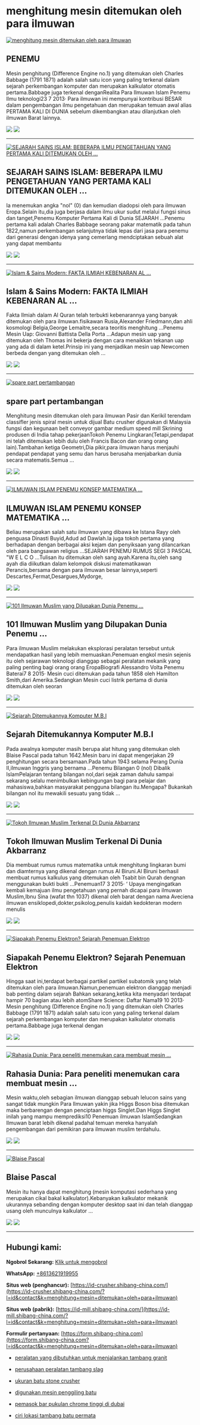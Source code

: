 # menghitung mesin ditemukan oleh para ilmuwan

<a href="https://swt.shibang-china.com/?l=id&img&k=menghitung+mesin+ditemukan+oleh+para+ilmuwan" target="_blank">![menghitung mesin ditemukan oleh para ilmuwan](http://static.shibang-china.com/all-800x300/1161.jpg)</a>

## PENEMU
Mesin penghitung (Difference Engine no.1) yang ditemukan oleh Charles Babbage (1791 1871) adalah salah satu icon yang paling terkenal dalam sejarah perkembangan komputer dan merupakan kalkulator otomatis pertama.Babbage juga terkenal denganRealita Para Ilmuwan Islam Penemu Ilmu teknologi23 7 2013· Para ilmuwan ini mempunyai kontribusi BESAR dalam pengembangan ilmu pengetahuan dan merupakan temuan awal alias PERTAMA KALI DI DUNIA sebelum dikembangkan atau dilanjutkan oleh ilmuwan Barat lainnya.


<a href="https://whatsapp.shibangsoft.com/WhatsApp.php" target="_blank" title="WhatsApp">![](http://static.shibang-china.com/icon/whatsapp.png)</a> <a href="https://swt.shibang-china.com/?l=id&icon&k=menghitung+mesin+ditemukan+oleh+para+ilmuwan" target="_blank">![](http://static.shibang-china.com/icon/chat-id.png)</a>

---

<a href="https://swt.shibang-china.com/?l=id&img&k=menghitung+mesin+ditemukan+oleh+para+ilmuwan" target="_blank">![SEJARAH SAINS ISLAM: BEBERAPA ILMU PENGETAHUAN YANG PERTAMA KALI DITEMUKAN OLEH …](http://static.shibang-china.com/all-800x300/456.jpg)</a>

## SEJARAH SAINS ISLAM: BEBERAPA ILMU PENGETAHUAN YANG PERTAMA KALI DITEMUKAN OLEH …
Ia menemukan angka "nol" (0) dan kemudian diadopsi oleh para ilmuwan Eropa.Selain itu,dia juga berjasa dalam ilmu ukur sudut melalui fungsi sinus dan tanget,Penemu Komputer Pertama Kali di Dunia SEJARAH …Penemu pertama kali adalah Charles Babbage seorang pakar matematik pada tahun 1822,namun perkembangan selanjutnya tidak lepas dari jasa para penemu dari generasi dengan idenya yang cemerlang mendciptakan sebuah alat yang dapat membantu


<a href="https://whatsapp.shibangsoft.com/WhatsApp.php" target="_blank" title="WhatsApp">![](http://static.shibang-china.com/icon/whatsapp.png)</a> <a href="https://swt.shibang-china.com/?l=id&icon&k=menghitung+mesin+ditemukan+oleh+para+ilmuwan" target="_blank">![](http://static.shibang-china.com/icon/chat-id.png)</a>

---

<a href="https://swt.shibang-china.com/?l=id&img&k=menghitung+mesin+ditemukan+oleh+para+ilmuwan" target="_blank">![Islam & Sains Modern: FAKTA ILMIAH KEBENARAN AL …](http://static.shibang-china.com/all-800x300/448.jpg)</a>

## Islam & Sains Modern: FAKTA ILMIAH KEBENARAN AL …
Fakta Ilmiah dalam Al Quran telah terbukti kebenarannya yang banyak ditemukan oleh para ilmuwan.fisikawan Rusia,Alexander Friedmann,dan ahli kosmologi Belgia,George Lemaitre,secara teoritis menghitung …Penemu Mesin Uap: Giovanni Battista Della Porta …Adapun mesin uap yang ditemukan oleh Thomas ini bekerja dengan cara menaikkan tekanan uap yang ada di dalam ketel.Prinsip ini yang menjadikan mesin uap Newcomen berbeda dengan yang ditemukan oleh …


<a href="https://whatsapp.shibangsoft.com/WhatsApp.php" target="_blank" title="WhatsApp">![](http://static.shibang-china.com/icon/whatsapp.png)</a> <a href="https://swt.shibang-china.com/?l=id&icon&k=menghitung+mesin+ditemukan+oleh+para+ilmuwan" target="_blank">![](http://static.shibang-china.com/icon/chat-id.png)</a>

---

<a href="https://swt.shibang-china.com/?l=id&img&k=menghitung+mesin+ditemukan+oleh+para+ilmuwan" target="_blank">![spare part pertambangan](http://static.shibang-china.com/all-800x300/94.jpg)</a>

## spare part pertambangan
Menghitung mesin ditemukan oleh para ilmuwan Pasir dan Kerikil terendam classifler jenis spiral mesin untuk dijual Batu crusher digunakan di Malaysia fungsi dan kegunaan belt conveyor gambar medium speed mill Skrining produsen di India tahap pekerjaanTokoh Penemu Lingkaran(Tetapi,pendapat ini telah ditemukan lebih dulu oleh Francis Bacon dan orang orang lain).Tambahan ketiga Geometri,Dia pikir,para ilmuwan harus menjauhi pendapat pendapat yang semu dan harus berusaha menjabarkan dunia secara matematis.Semua …


<a href="https://whatsapp.shibangsoft.com/WhatsApp.php" target="_blank" title="WhatsApp">![](http://static.shibang-china.com/icon/whatsapp.png)</a> <a href="https://swt.shibang-china.com/?l=id&icon&k=menghitung+mesin+ditemukan+oleh+para+ilmuwan" target="_blank">![](http://static.shibang-china.com/icon/chat-id.png)</a>

---

<a href="https://swt.shibang-china.com/?l=id&img&k=menghitung+mesin+ditemukan+oleh+para+ilmuwan" target="_blank">![ILMUWAN ISLAM PENEMU KONSEP MATEMATIKA …](http://static.shibang-china.com/all-800x300/561.jpg)</a>

## ILMUWAN ISLAM PENEMU KONSEP MATEMATIKA …
Beliau merupakan salah satu ilmuwan yang dibawa ke Istana Rayy oleh penguasa Dinasti Buyid,Adud ad Dawlah.Ia juga tokoh pertama yang berhadapan dengan berbagai aksi kejam dan penyiksaan yang dilancarkan oleh para bangsawan religius …SEJARAH PENEMU RUMUS SEGI 3 PASCAL "W E L C O …Tulisan itu ditemukan oleh sang ayah.Karena itu,oleh sang ayah dia diikutkan dalam kelompok diskusi matematikawan Perancis,bersama dengan para ilmuwan besar lainnya,seperti Descartes,Fermat,Desargues,Mydorge,


<a href="https://whatsapp.shibangsoft.com/WhatsApp.php" target="_blank" title="WhatsApp">![](http://static.shibang-china.com/icon/whatsapp.png)</a> <a href="https://swt.shibang-china.com/?l=id&icon&k=menghitung+mesin+ditemukan+oleh+para+ilmuwan" target="_blank">![](http://static.shibang-china.com/icon/chat-id.png)</a>

---

<a href="https://swt.shibang-china.com/?l=id&img&k=menghitung+mesin+ditemukan+oleh+para+ilmuwan" target="_blank">![101 Ilmuwan Muslim yang Dilupakan Dunia Penemu …](http://static.shibang-china.com/all-800x300/1278.jpg)</a>

## 101 Ilmuwan Muslim yang Dilupakan Dunia Penemu …
Para ilmuwan Muslim melakukan eksplorasi peralatan tersebut untuk mendapatkan hasil yang lebih memuaskan.Penemuan engkol mesin sejenis itu oleh sejarawan teknologi dianggap sebagai peralatan mekanik yang paling penting bagi orang orang EropaBiografi Alessandro Volta Penemu Baterai7 8 2015· Mesin cuci ditemukan pada tahun 1858 oleh Hamilton Smith,dari Amerika.Sedangkan Mesin cuci listrik pertama di dunia ditemukan oleh seoran


<a href="https://whatsapp.shibangsoft.com/WhatsApp.php" target="_blank" title="WhatsApp">![](http://static.shibang-china.com/icon/whatsapp.png)</a> <a href="https://swt.shibang-china.com/?l=id&icon&k=menghitung+mesin+ditemukan+oleh+para+ilmuwan" target="_blank">![](http://static.shibang-china.com/icon/chat-id.png)</a>

---

<a href="https://swt.shibang-china.com/?l=id&img&k=menghitung+mesin+ditemukan+oleh+para+ilmuwan" target="_blank">![Sejarah Ditemukannya Komputer M.B.I](http://static.shibang-china.com/all-800x300/1511.jpg)</a>

## Sejarah Ditemukannya Komputer M.B.I
Pada awalnya komputer masih berupa alat hitung yang ditemukan oleh Blaise Pascal pada tahun 1642.Mesin baru ini dapat mengerjakan 29 penghitungan secara bersamaan.Pada tahun 1943 selama Perang Dunia II,ilmuwan Inggris yang bernama …Penemu Bilangan 0 (nol) Dibalik IslamPelajaran tentang bilangan nol,dari sejak zaman dahulu sampai sekarang selalu menimbulkan kebingungan bagi para pelajar dan mahasiswa,bahkan masyarakat pengguna bilangan itu.Mengapa? Bukankah bilangan nol itu mewakili sesuatu yang tidak …


<a href="https://whatsapp.shibangsoft.com/WhatsApp.php" target="_blank" title="WhatsApp">![](http://static.shibang-china.com/icon/whatsapp.png)</a> <a href="https://swt.shibang-china.com/?l=id&icon&k=menghitung+mesin+ditemukan+oleh+para+ilmuwan" target="_blank">![](http://static.shibang-china.com/icon/chat-id.png)</a>

---

<a href="https://swt.shibang-china.com/?l=id&img&k=menghitung+mesin+ditemukan+oleh+para+ilmuwan" target="_blank">![Tokoh Ilmuwan Muslim Terkenal Di Dunia Akbarranz](http://static.shibang-china.com/all-800x300/541.jpg)</a>

## Tokoh Ilmuwan Muslim Terkenal Di Dunia Akbarranz
Dia membuat rumus rumus matematika untuk menghitung lingkaran bumi dan diamternya yang dikenal dengan rumus Al Biruni.Al Biruni berhasil membuat rumus kalkulus yang ditemukan oleh Tsabit bin Qurah dengnan menggunakan bukti bukti …Penemuan17 3 2015· ‘ Upaya mengingatkan kembali kemajuan ilmu pengetahuan yang pernah dicapai para ilmuwan Muslim,Ibnu Sina (wafat thn 1037) dikenal oleh barat dengan nama Aveciena ilmuwan ensiklopedi,dokter,psikolog,penulis kaidah kedokteran modern menulis


<a href="https://whatsapp.shibangsoft.com/WhatsApp.php" target="_blank" title="WhatsApp">![](http://static.shibang-china.com/icon/whatsapp.png)</a> <a href="https://swt.shibang-china.com/?l=id&icon&k=menghitung+mesin+ditemukan+oleh+para+ilmuwan" target="_blank">![](http://static.shibang-china.com/icon/chat-id.png)</a>

---

<a href="https://swt.shibang-china.com/?l=id&img&k=menghitung+mesin+ditemukan+oleh+para+ilmuwan" target="_blank">![Siapakah Penemu Elektron? Sejarah Penemuan Elektron](http://static.shibang-china.com/all-800x300/1063.jpg)</a>

## Siapakah Penemu Elektron? Sejarah Penemuan Elektron
Hingga saat ini,terdapat berbagai partikel partikel subatomik yang telah ditemukan oleh para ilmuwan.Namun,penemuan elektron dianggap menjadi bab penting dalam sejarah Bahkan sekarang,ketika kita menyadari terdapat hampir 70 bagian atau lebih atomShare Science: Daftar Nama19 10 2013· Mesin penghitung (Difference Engine no.1) yang ditemukan oleh Charles Babbage (1791 1871) adalah salah satu icon yang paling terkenal dalam sejarah perkembangan komputer dan merupakan kalkulator otomatis pertama.Babbage juga terkenal dengan


<a href="https://whatsapp.shibangsoft.com/WhatsApp.php" target="_blank" title="WhatsApp">![](http://static.shibang-china.com/icon/whatsapp.png)</a> <a href="https://swt.shibang-china.com/?l=id&icon&k=menghitung+mesin+ditemukan+oleh+para+ilmuwan" target="_blank">![](http://static.shibang-china.com/icon/chat-id.png)</a>

---

<a href="https://swt.shibang-china.com/?l=id&img&k=menghitung+mesin+ditemukan+oleh+para+ilmuwan" target="_blank">![Rahasia Dunia: Para peneliti menemukan cara membuat mesin …](http://static.shibang-china.com/all-800x300/378.jpg)</a>

## Rahasia Dunia: Para peneliti menemukan cara membuat mesin …
Mesin waktu,oleh sebagian ilmuwan dianggap sebuah lelucon sains yang sangat tidak mungkin Para Ilmuwan yakin jika Higgs Boson bisa ditemukan maka berbarengan dengan penciptaan higgs Singlet.Dan Higgs Singlet inilah yang mampu memprediksi10 Penemuan ilmuwan IslamSedangkan Ilmuwan barat lebih dikenal padahal temuan mereka hanyalah pengembangan dari pemikiran para ilmuwan muslim terdahulu.


<a href="https://whatsapp.shibangsoft.com/WhatsApp.php" target="_blank" title="WhatsApp">![](http://static.shibang-china.com/icon/whatsapp.png)</a> <a href="https://swt.shibang-china.com/?l=id&icon&k=menghitung+mesin+ditemukan+oleh+para+ilmuwan" target="_blank">![](http://static.shibang-china.com/icon/chat-id.png)</a>

---

<a href="https://swt.shibang-china.com/?l=id&img&k=menghitung+mesin+ditemukan+oleh+para+ilmuwan" target="_blank">![Blaise Pascal](http://static.shibang-china.com/all-800x300/719.jpg)</a>

## Blaise Pascal
Mesin itu hanya dapat menghitung (mesin komputasi sederhana yang merupakan cikal bakal kalkulator).Kebanyakan kalkulator mekanik ukurannya sebanding dengan komputer desktop saat ini dan telah dianggap usang oleh munculnya kalkulator …

<a href="https://whatsapp.shibangsoft.com/WhatsApp.php" target="_blank" title="WhatsApp">![](http://static.shibang-china.com/icon/whatsapp.png)</a> <a href="https://swt.shibang-china.com/?l=id&icon&k=menghitung+mesin+ditemukan+oleh+para+ilmuwan" target="_blank">![](http://static.shibang-china.com/icon/chat-id.png)</a>

---
## Hubungi kami:

**Ngobrol Sekarang:** [Klik untuk mengobrol](https://swt.shibang-china.com?l=id&contact&k=menghitung+mesin+ditemukan+oleh+para+ilmuwan)

**WhatsApp:**  [+8613621919955](https://whatsapp.shibangsoft.com/WhatsApp.php)

**Situs web (penghancur):** [https://id-crusher.shibang-china.com/](https://id-crusher.shibang-china.com/?l=id&contact&k=menghitung+mesin+ditemukan+oleh+para+ilmuwan)

**Situs web (pabrik):** [https://id-mill.shibang-china.com/](https://id-mill.shibang-china.com/?l=id&contact&k=menghitung+mesin+ditemukan+oleh+para+ilmuwan)

**Formulir pertanyaan:** [https://form.shibang-china.com](https://form.shibang-china.com?l=id&contact&k=menghitung+mesin+ditemukan+oleh+para+ilmuwan)

* [peralatan yang dibutuhkan untuk menjalankan tambang granit](../30/peralatan%20yang%20dibutuhkan%20untuk%20menjalankan%20tambang%20granit.md)

* [perusahaan peralatan tambang slag](../17/perusahaan%20peralatan%20tambang%20slag.md)

* [ukuran batu stone crusher](../16/ukuran%20batu%20stone%20crusher.md)

* [digunakan mesin penggiling batu](../16/digunakan%20mesin%20penggiling%20batu.md)

* [pemasok bar pukulan chrome tinggi di dubai](../20/pemasok%20bar%20pukulan%20chrome%20tinggi%20di%20dubai.md)

* [ciri lokasi tambang batu permata](../23/ciri%20lokasi%20tambang%20batu%20permata.md)